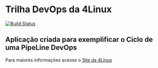 # Trilha DevOps da 4Linux

<!-- Altere a Flag abaixo com sua URL do Travis -->
[![Build Status](https://travis-ci.com/hiratanderson/DevOpsLab-HelloWorld.svg?branch=master)](https://travis-ci.com/hiratanderson/DevOpsLab-HelloWorld)

## Aplicação criada para exemplificar o Ciclo de uma PipeLine DevOps


Para maiores informações acesse o [Site da 4Linux](https://www.4linux.com.br/cursos/devops)
